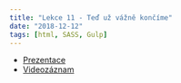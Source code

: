 ```yaml
---
title: "Lekce 11 - Teď už vážně končíme"
date: "2018-12-12"
tags: [html, SASS, Gulp]
---
```


- [Prezentace](https://docs.google.com/presentation/d/1q6bsAooS42K4QjPs2_8UHN6MMMZk8uHeEpJZSEbU1QE/edit?usp=sharing)
- [Videozáznam](#)
